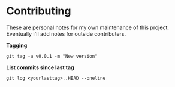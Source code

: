 # Contributing

These are personal notes for my own maintenance of this project. Eventually I'll add notes for outside contributers.

**Tagging**

`git tag -a v0.0.1 -m "New version"`

**List commits since last tag**

`git log <yourlasttag>..HEAD --oneline`
